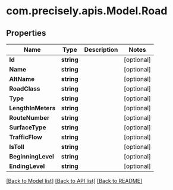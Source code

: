 
# com.precisely.apis.Model.Road

## Properties

Name | Type | Description | Notes
------------ | ------------- | ------------- | -------------
**Id** | **string** |  | [optional] 
**Name** | **string** |  | [optional] 
**AltName** | **string** |  | [optional] 
**RoadClass** | **string** |  | [optional] 
**Type** | **string** |  | [optional] 
**LengthInMeters** | **string** |  | [optional] 
**RouteNumber** | **string** |  | [optional] 
**SurfaceType** | **string** |  | [optional] 
**TrafficFlow** | **string** |  | [optional] 
**IsToll** | **string** |  | [optional] 
**BeginningLevel** | **string** |  | [optional] 
**EndingLevel** | **string** |  | [optional] 

[[Back to Model list]](../README.md#documentation-for-models)
[[Back to API list]](../README.md#documentation-for-api-endpoints)
[[Back to README]](../README.md)

